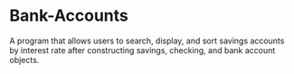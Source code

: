 # Bank-Accounts
A program that allows users to search, display, and sort savings accounts by interest rate after constructing savings, checking, and bank account objects.
